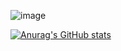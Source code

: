 ![image](https://user-images.githubusercontent.com/5853658/127419006-1f78ac6e-06b0-4ffe-89cc-0c9ddd33387b.png)



[![Anurag's GitHub stats](https://github-readme-stats.vercel.app/api?username=NitramTasu&count_private=true&show_icons=true&bg_color=000000&text_color=1ee300&icon_color=54ab54&title_color=cccfcc)](https://github.com/anuraghazra/github-readme-stats)


<!--
**NitramTasu/NitramTasu** is a ✨ _special_ ✨ repository because its `README.md` (this file) appears on your GitHub profile.

Here are some ideas to get you started:

- 🔭 I’m currently working on ...
- 🌱 I’m currently learning ...
- 👯 I’m looking to collaborate on ...
- 🤔 I’m looking for help with ...
- 💬 Ask me about ...
- 📫 How to reach me: ...
- 😄 Pronouns: ...
- ⚡ Fun fact: ...
-->
